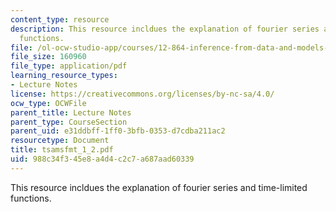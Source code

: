 ```yaml
---
content_type: resource
description: This resource incldues the explanation of fourier series and time-limited
  functions.
file: /ol-ocw-studio-app/courses/12-864-inference-from-data-and-models-spring-2005/988c34f345e8a4d4c2c7a687aad60339_tsamsfmt_1_2.pdf
file_size: 160960
file_type: application/pdf
learning_resource_types:
- Lecture Notes
license: https://creativecommons.org/licenses/by-nc-sa/4.0/
ocw_type: OCWFile
parent_title: Lecture Notes
parent_type: CourseSection
parent_uid: e31ddbff-1ff0-3bfb-0353-d7cdba211ac2
resourcetype: Document
title: tsamsfmt_1_2.pdf
uid: 988c34f3-45e8-a4d4-c2c7-a687aad60339
---
```

This resource incldues the explanation of fourier series and time-limited functions.